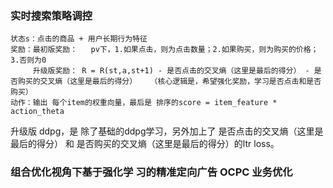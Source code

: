 ### 实时搜索策略调控
    状态s：点击的商品 + 用户长期行为特征
    奖励：最初版奖励：   pv下，1.如果点击，则为点击数量；2.如果购买，则为购买的价格；3.否则为0 
         升级版奖励： R = R(st,a,st+1) - 是否点击的交叉熵（这里是最后的得分） - 是否购买的交叉熵（这里是最后的得分）   （核心逻辑是，希望强化奖励，学习是否点击和是否购买）
    动作：输出 每个item的权重向量，最后是 排序的score = item_feature * action_theta


 升级版 ddpg，是 除了基础的ddpg学习，另外加上了 是否点击的交叉熵（这里是最后的得分） 和 是否购买的交叉熵（这里是最后的得分）的ltr loss。

### 组合优化视角下基于强化学 习的精准定向广告 OCPC 业务优化
